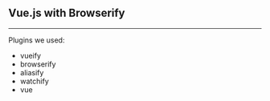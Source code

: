 ## Vue.js with Browserify
-----------------------------

Plugins we used:
* vueify
* browserify
* aliasify
* watchify
* vue
